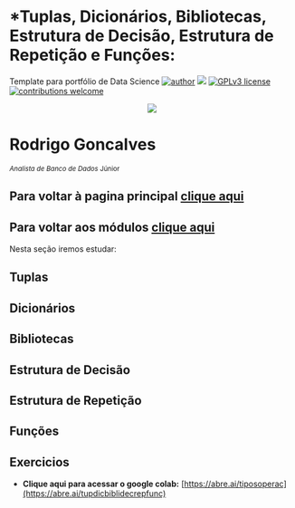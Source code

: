 #  *Tuplas, Dicionários, Bibliotecas, Estrutura de Decisão, Estrutura de Repetição e Funções:
Template para portfólio de Data Science
[![author](https://img.shields.io/badge/author-RodrigoGonc-red.svg)](https://www.linkedin.com/in/rodrigo-gon%C3%A7alves-a22b6012a/) [![](https://img.shields.io/badge/python-3.7+-blue.svg)](https://www.python.org/downloads/release/python-365/) [![GPLv3 license](https://img.shields.io/badge/License-GPLv3-blue.svg)](http://perso.crans.org/besson/LICENSE.html) [![contributions welcome](https://img.shields.io/badge/contributions-welcome-brightgreen.svg?style=flat)](https://github.com/RodriguoGoncalves/Sigmoidal_data_science)


<p align="center">
  <img src="https://raw.githubusercontent.com/RodriguoGoncalves/Sigmoidal_data_science/main/banner2.png" >
</p>

# Rodrigo Goncalves
<sub>*Analista de Banco de Dados* Júnior</sub>

## Para voltar à pagina principal [clique aqui](https://github.com/RodriguoGoncalves/Sigmoidal_data_science)
## Para voltar aos módulos [clique aqui](https://github.com/RodriguoGoncalves/PythondoZeroPrimeiraVersao)
Nesta seção iremos estudar:

## Tuplas
## Dicionários
## Bibliotecas
## Estrutura de Decisão
## Estrutura de Repetição
## Funções
## Exercicios
*  **Clique aqui para acessar o google colab:** [https://abre.ai/tiposoperac](https://abre.ai/tupdicbiblidecrepfunc)
